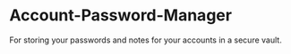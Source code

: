 # Account-Password-Manager
For storing your passwords and notes for your accounts in a secure vault.
